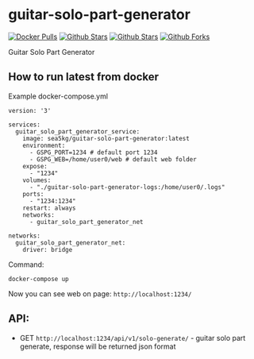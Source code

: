 # guitar-solo-part-generator

[![Docker Pulls](https://img.shields.io/docker/pulls/sea5kg/guitar-solo-part-generator.svg)](https://hub.docker.com/r/sea5kg/guitar-solo-part-generator/) [![Github Stars](https://img.shields.io/github/stars/sea-kg/guitar-solo-part-generator.svg?label=github%20%E2%98%85)](https://github.com/sea-kg/guitar-solo-part-generator) [![Github Stars](https://img.shields.io/github/contributors/sea-kg/guitar-solo-part-generator.svg)](https://github.com/sea-kg/guitar-solo-part-generator) [![Github Forks](https://img.shields.io/github/forks/sea-kg/guitar-solo-part-generator.svg?label=github%20forks)](https://github.com/sea-kg/guitar-solo-part-generator/network/members)

Guitar Solo Part Generator

## How to run latest from docker

Example docker-compose.yml 
```
version: '3'

services:
  guitar_solo_part_generator_service:
    image: sea5kg/guitar-solo-part-generator:latest
    environment:
      - GSPG_PORT=1234 # default port 1234
      - GSPG_WEB=/home/user0/web # default web folder
    expose:
      - "1234"
    volumes:
      - "./guitar-solo-part-generator-logs:/home/user0/.logs"
    ports:
      - "1234:1234"
    restart: always
    networks:
      - guitar_solo_part_generator_net

networks:
  guitar_solo_part_generator_net:
    driver: bridge
```

Command:
```
docker-compose up
```

Now you can see web on page: `http://localhost:1234/`

## API:

* GET `http://localhost:1234/api/v1/solo-generate/` - guitar solo part generate, response will be returned json format


